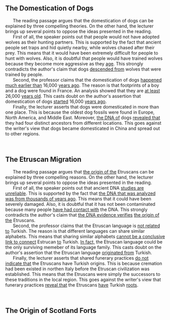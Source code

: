 ## The Domestication of Dogs
&nbsp;&nbsp;&nbsp;&nbsp;&nbsp; The reading passage argues that the domestication of dogs can be explained by three compelling theories. On the other hand, the lecturer brings up several points to oppose the ideas presented in the reading.<br/>
&nbsp;&nbsp;&nbsp;&nbsp;&nbsp; First of all, the speaker points out that people would not have adopted wolves as their hunting partners. This is supported by the fact that ancient people set traps and hid quietly nearby, while wolves chased after their prey. This means that it would have been extremely difficult for people to hunt with wolves. Also, it is doubtful that people would have trained wolves because they become more aggressive as they <ins>age</ins>. This strongly contradicts the author's claim that dogs <ins>descended from</ins> wolves that were trained by people.<br/>
&nbsp;&nbsp;&nbsp;&nbsp;&nbsp; Second, the professor claims that the domestication of dogs <ins>happened much earlier than</ins> 16,000 <ins>years ago</ins>. The reason is that footprints of a boy and a dog were found in France. An analysis showed that they are <ins>at least</ins> 26,000 <ins>years old</ins>. This casts doubt on the author's assertion that domestication of dogs <ins>started</ins> 16,000 <ins>years ago</ins>.<br/>
&nbsp;&nbsp;&nbsp;&nbsp;&nbsp; Finally, the lecturer asserts that dogs were domesticated in more than one place. This is because the oldest dog fossils were found in Europe, North America, and Middle East. Moreover, <ins>the DNA of</ins> dogs <ins>revealed that</ins> they had four distinct ancestors from different locations. This goes against the writer's view that dogs became domesticated in China and spread out to other regions.<br/>

<br/>

## The Etruscan Migration
&nbsp;&nbsp;&nbsp;&nbsp;&nbsp; The reading passage argues that <ins>the origin of the</ins> Etruscans can be explained by three compelling reasons. On the other hand, the lecturer brings up several points to oppose the ideas presented in the reading.<br/>
&nbsp;&nbsp;&nbsp;&nbsp;&nbsp; First of all, the speaker points out that ancient DNA <ins>studies are unreliable</ins>. This is supported by the fact that <ins>the DNA that was analyzed was from thousands of years ago</ins>. This means that it could have been severely damaged. Also, it is doubtful that it has not been contaminated because many people <ins>have had contact with</ins> the DNA. This strongly contradicts the author's claim that <ins>the DNA evidence verifies</ins> <ins>the origin of the</ins> Etruscans.<br/>
&nbsp;&nbsp;&nbsp;&nbsp;&nbsp; Second, the professor claims that the Etruscan language is <ins>not related to</ins> Turkish. The reason is that different languages can share similar alphabets. This means that sharing similar alphabets <ins>cannot be a conclusive link to connect</ins> Estrucan <ins>to</ins> Turkish. <ins>In fact,</ins> the Etruscan language could be the only surviving memeber of its language family. This casts doubt on the author's assertion that the Etruscan language <ins>originated from</ins> Turkish.<br/>
&nbsp;&nbsp;&nbsp;&nbsp;&nbsp; Finally, the lecturer asserts that shared funerary practices <ins>do not indicate that</ins> the Etruscans have Turkish origins. This is because cremation had been existed in northen Italy before the Etruscan civilization was established. This means that the Etruscans were simply the successors to these traditions in the local region. This goes against the writer's view that funerary practices <ins>reveal that</ins> the Etruscans <ins>have</ins> Turkish <ins>roots</ins>.<br/>

<br/>

## The Origin of Scotland Forts
